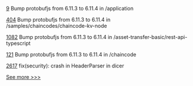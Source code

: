 
[9](https://github.com/hyperledger-labs/nft-community-footprint/pull/9) Bump protobufjs from 6.11.3 to 6.11.4 in /application

[404](https://github.com/hyperledger-labs/fablo/pull/404) Bump protobufjs from 6.11.3 to 6.11.4 in /samples/chaincodes/chaincode-kv-node

[1082](https://github.com/hyperledger/fabric-samples/pull/1082) Bump protobufjs from 6.11.3 to 6.11.4 in /asset-transfer-basic/rest-api-typescript

[121](https://github.com/hyperledger-labs/karma-charity-platform/pull/121) Bump protobufjs from 6.11.3 to 6.11.4 in /chaincode

[2617](https://github.com/hyperledger/cacti/pull/2617) fix(security): crash in HeaderParser in dicer


[See more >>>](https://start-here.hyperledger.org/pull-requests)
